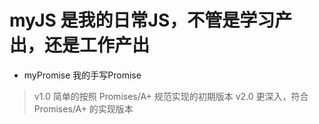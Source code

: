 # myJS 是我的日常JS，不管是学习产出，还是工作产出

* myPromise 我的手写Promise
> v1.0 简单的按照 Promises/A+ 规范实现的初期版本
  v2.0 更深入，符合Promises/A+ 的实现版本